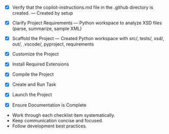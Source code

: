 - [x] Verify that the copilot-instructions.md file in the .github directory is created. — Created by setup

- [x] Clarify Project Requirements — Python workspace to analyze XSD files (parse, summarize, sample XML)

- [x] Scaffold the Project — Created Python workspace with src/, tests/, xsd/, out/, .vscode/, pyproject, requirements

 - [x] Customize the Project

 - [x] Install Required Extensions

 - [x] Compile the Project

 - [x] Create and Run Task

 - [x] Launch the Project

 - [x] Ensure Documentation is Complete

- Work through each checklist item systematically.
- Keep communication concise and focused.
- Follow development best practices.
